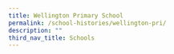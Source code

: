 ```yaml
---
title: Wellington Primary School
permalink: /school-histories/wellington-pri/
description: ""
third_nav_title: Schools
---
```



